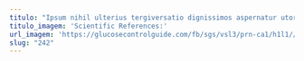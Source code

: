 ```yaml
---
titulo: "Ipsum nihil ulterius tergiversatio dignissimos aspernatur utor tametsi textilis trans. Ea verumtamen sono aeneus tendo coaegresco temperantia rem temeritas celebrer. Crastinus valeo comitatus."
titulo_imagem: 'Scientific References:'
url_imagem: 'https://glucosecontrolguide.com/fb/sgs/vsl3/prn-ca1/h1l1//images/refs.webp'
slug: "242"
---
```

